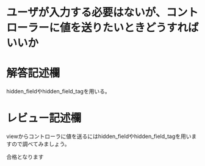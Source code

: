# ユーザが入力する必要はないが、コントローラーに値を送りたいときどうすればいいか
# 解答記述欄
hidden_fieldやhidden_field_tagを用いる。
# レビュー記述欄
viewからコントローラに値を送るにはhidden_fieldやhidden_field_tagを用いますので調べてみましょう。


合格となります
